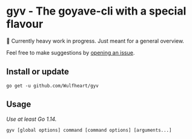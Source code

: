 # gyv - The goyave-cli with a special flavour

🚧 Currently heavy work in progress. Just meant for a general overview.

Feel free to make suggestions by [opening an issue](https://github.com/Wulfheart/gyv/issues/new).

## Install or update

```
go get -u github.com/Wulfheart/gyv
```

## Usage

_Use at least Go 1.14._

```
gyv [global options] command [command options] [arguments...]
```


